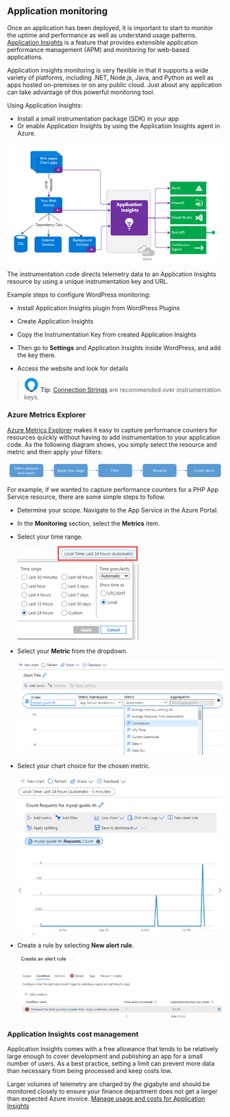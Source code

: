 ## Application monitoring

Once an application has been deployed, it is important to start to monitor the uptime and performance as well as understand usage patterns.  [Application Insights](https://docs.microsoft.com/azure/azure-monitor/app/app-insights-overview) is a feature that provides extensible application performance management (APM) and monitoring for web-based applications.

Application insights monitoring is very flexible in that it supports a wide variety of platforms, including .NET, Node.js, Java, and Python as well as apps hosted on-premises or on any public cloud. Just about any application can take advantage of this powerful monitoring tool.

Using Application Insights:

- Install a small instrumentation package (SDK) in your app
- Or enable Application Insights by using the Application Insights agent in Azure.

![](media/application-insights-overview.png)

The instrumentation code directs telemetry data to an Application Insights resource by using a unique instrumentation key and URL.

Example steps to configure WordPress monitoring:

- Install Application Insights plugin from WordPress Plugins

- Create Application Insights

- Copy the Instrumentation Key from created Application Insights

- Then go to **Settings** and Application Insights inside WordPress, and add the key there.

- Access the website and look for details

> ![Tip](media/tip.png "Tip") **Tip**: [Connection Strings](https://docs.microsoft.com/azure/azure-monitor/app/sdk-connection-string?tabs=net) are recommended over instrumentation keys.

### Azure Metrics Explorer

[Azure Metrics Explorer](https://docs.microsoft.com/azure/azure-monitor/essentials/metrics-getting-started) makes it easy to capture performance counters for resources quickly without having to add instrumentation to your application code. As the following diagram shows, you simply select the resource and metric and then apply your filters:

![](media/azure-metrics-workflow.png)

For example, if we wanted to capture performance counters for a PHP App Service resource, there are some simple steps to follow.

- Determine your scope. Navigate to the App Service in the Azure Portal.
- In the **Monitoring** section, select the **Metrics** item.
- Select your time range.

  ![](media/azure-metric-time-range.png)

- Select your **Metric** from the dropdown.

  ![](media/mysql-guide-metric-counters.png)

- Select your chart choice for the chosen metric.

  ![](media/mysql-guide-request-count-metric.png)

- Create a rule by selecting **New alert rule**.
  
  ![](media/azure-metric-new-alert-rule.png)

### Application Insights cost management

Application Insights comes with a free allowance that tends to be relatively large enough to cover development and publishing an app for a small number of users. As a best practice, setting a limit can prevent more data than necessary from being processed and keep costs low. 

Larger volumes of telemetry are charged by the gigabyte and should be monitored closely to ensure your finance department does not get a larger than expected Azure invoice. [Manage usage and costs for Application Insights](https://docs.microsoft.com/azure/azure-monitor/app/pricing)
